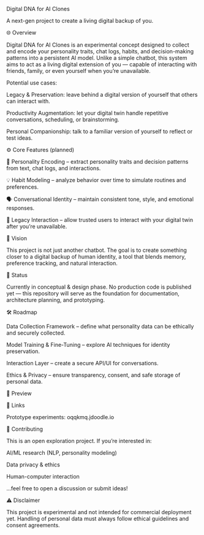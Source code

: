 Digital DNA for AI Clones

A next-gen project to create a living digital backup of you.

🌐 Overview

Digital DNA for AI Clones is an experimental concept designed to collect and encode your personality traits, chat logs, habits, and decision-making patterns into a persistent AI model. Unlike a simple chatbot, this system aims to act as a living digital extension of you — capable of interacting with friends, family, or even yourself when you’re unavailable.

Potential use cases:

Legacy & Preservation: leave behind a digital version of yourself that others can interact with.

Productivity Augmentation: let your digital twin handle repetitive conversations, scheduling, or brainstorming.

Personal Companionship: talk to a familiar version of yourself to reflect or test ideas.

⚙️ Core Features (planned)

🧬 Personality Encoding – extract personality traits and decision patterns from text, chat logs, and interactions.

💡 Habit Modeling – analyze behavior over time to simulate routines and preferences.

🗣️ Conversational Identity – maintain consistent tone, style, and emotional responses.

🔗 Legacy Interaction – allow trusted users to interact with your digital twin after you’re unavailable.

🚀 Vision

This project is not just another chatbot.
The goal is to create something closer to a digital backup of human identity, a tool that blends memory, preference tracking, and natural interaction.

📌 Status

Currently in conceptual & design phase.
No production code is published yet — this repository will serve as the foundation for documentation, architecture planning, and prototyping.

🛠️ Roadmap

Data Collection Framework – define what personality data can be ethically and securely collected.

Model Training & Fine-Tuning – explore AI techniques for identity preservation.

Interaction Layer – create a secure API/UI for conversations.

Ethics & Privacy – ensure transparency, consent, and safe storage of personal data.

📸 Preview

🔗 Links

Prototype experiments: oqqkmq.jdoodle.io

🤝 Contributing

This is an open exploration project. If you’re interested in:

AI/ML research (NLP, personality modeling)

Data privacy & ethics

Human-computer interaction

…feel free to open a discussion or submit ideas!

⚠️ Disclaimer

This project is experimental and not intended for commercial deployment yet.
Handling of personal data must always follow ethical guidelines and consent agreements.
